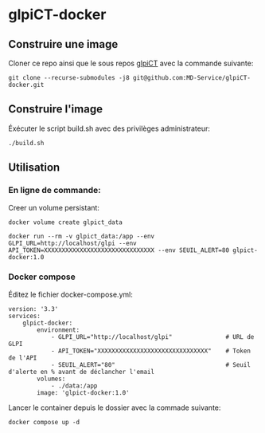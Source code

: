 # glpiCT-docker

## Construire une image

Cloner ce repo ainsi que le sous repos [glpiCT](https://github.com/MD-Service/glpiCT) avec la commande suivante:

    git clone --recurse-submodules -j8 git@github.com:MD-Service/glpiCT-docker.git 

## Construire l'image

Éxécuter le script build.sh avec des privilèges administrateur:

    ./build.sh

## Utilisation

### En ligne de commande:

Creer un volume persistant:

    docker volume create glpict_data

    docker run --rm -v glpict_data:/app --env GLPI_URL=http://localhost/glpi --env API_TOKEN=XXXXXXXXXXXXXXXXXXXXXXXXXXXXXXX --env SEUIL_ALERT=80 glpict-docker:1.0

### Docker compose

Éditez le fichier docker-compose.yml:

    version: '3.3'
    services:
        glpict-docker:
            environment:
                - GLPI_URL="http://localhost/glpi"               # URL de GLPI
                - API_TOKEN="XXXXXXXXXXXXXXXXXXXXXXXXXXXXXXX"    # Token de l'API
                - SEUIL_ALERT="80"                               # Seuil d'alerte en % avant de déclancher l'email
            volumes:
                - ./data:/app
            image: 'glpict-docker:1.0'


Lancer le container depuis le dossier avec la commade suivante:

    docker compose up -d